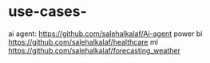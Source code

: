 # use-cases-
ai agent: https://github.com/salehalkalaf/Ai-agent
power bi https://github.com/salehalkalaf/healthcare
ml https://github.com/salehalkalaf/forecasting_weather
